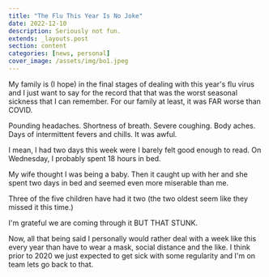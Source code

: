 ```yaml
---
title: "The Flu This Year Is No Joke"
date: 2022-12-10
description: Seriously not fun.
extends: _layouts.post
section: content
categories: [news, personal]
cover_image: /assets/img/bo1.jpeg
---
```


My family is (I hope) in the final stages of dealing with this year's flu virus and I just want to say for the record that that was the worst seasonal sickness that I can remember.  For our family at least, it was FAR worse than COVID.

Pounding headaches.  Shortness of breath.  Severe coughing.  Body aches.  Days of intermittent fevers and chills.  It was awful.  

I mean, I had two days this week were I barely felt good enough to read.  On Wednesday, I probably spent  18 hours in bed.

My wife thought I was being a baby.  Then it caught up with her and she spent two days in bed and seemed even more miserable than me.   

Three of the five children have had it two (the two oldest seem like they missed it this time.)

I'm grateful we are coming through it BUT THAT STUNK. 

Now, all that being said I personally would rather deal with a week like this every year than have to wear a mask, social distance and the like.  I think prior to 2020 we just expected to get sick with some regularity and I'm on team lets go back to that.

